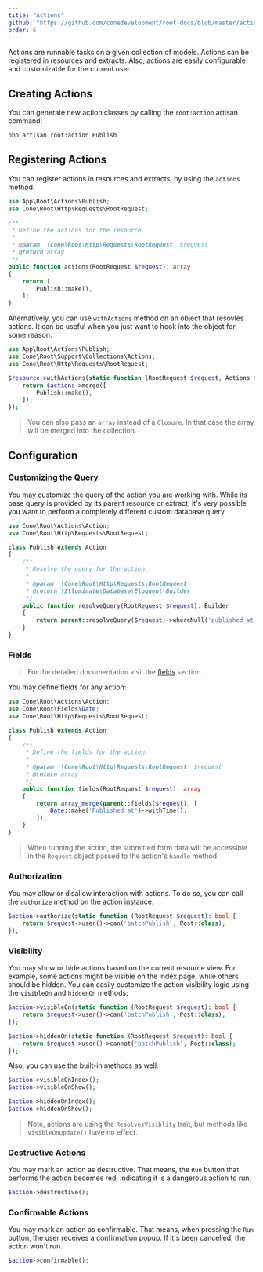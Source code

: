```yaml
---
title: "Actions"
github: "https://github.com/conedevelopment/root-docs/blob/master/actions.md"
order: 6
---
```


Actions are runnable tasks on a given collection of models. Actions can be registered in resources and extracts. Also, actions are easily configurable and customizable for the current user.

## Creating Actions

You can generate new action classes by calling the `root:action` artisan command:

```sh
php artisan root:action Publish
```

## Registering Actions

You can register actions in resources and extracts, by using the `actions` method.

```php
use App\Root\Actions\Publish;
use Cone\Root\Http\Requests\RootRequest;

/**
 * Define the actions for the resource.
 *
 * @param  \Cone\Root\Http\Requests\RootRequest  $request
 * @return array
 */
public function actions(RootRequest $request): array
{
    return [
        Publish::make(),
    ];
}
```

Alternatively, you can use `withActions` method on an object that resovles actions. It can be useful when you just want to hook into the object for some reason.

```php
use App\Root\Actions\Publish;
use Cone\Root\Support\Collections\Actions;
use Cone\Root\Http\Requests\RootRequest;

$resource->withActions(static function (RootRequest $request, Actions $actions): Actions {
    return $actions->merge([
        Publish::make(),
    ]);
});
```

> You can also pass an `array` instead of a `Closure`. In that case the array will be merged into the collection.

## Configuration

### Customizing the Query

You may customize the query of the action you are working with. While its base query is provided by its parent resource or extract, it's very possible you want to perform a completely different custom database query.

```php
use Cone\Root\Actions\Action;
use Cone\Root\Http\Requests\RootRequest;

class Publish extends Action
{
    /**
     * Resolve the query for the action.
     *
     * @param  \Cone\Root\Http\Requests\RootRequest
     * @return \Illuminate\Database\Eloquent\Builder
     */
    public function resolveQuery(RootRequest $request): Builder
    {
        return parent::resolveQuery($request)->whereNull('published_at');
    }
}
```

### Fields

> For the detailed documentation visit the [fields](/docs/fields) section.

You may define fields for any action:

```php
use Cone\Root\Actions\Action;
use Cone\Root\Fields\Date;
use Cone\Root\Http\Requests\RootRequest;

class Publish extends Action
{
    /**
     * Define the fields for the action.
     *
     * @param  \Cone\Root\Http\Requests\RootRequest  $request
     * @return array
     */
    public function fields(RootRequest $request): array
    {
        return array_merge(parent::fields($request), [
            Date::make('Published at')->withTime(),
        ]);
    }
}
```

> When running the action, the submitted form data will be accessible in the `Request` object passed to the action's `handle` method.

### Authorization

You may allow or disallow interaction with actions. To do so, you can call the `authorize` method on the action instance:

```php
$action->authorize(static function (RootRequest $request): bool {
    return $request->user()->can('batchPublish', Post::class);
});
```

### Visibility

You may show or hide actions based on the current resource view. For example, some actions might be visible on the index page, while others should be hidden. You can easily customize the action visibility logic using the `visibleOn` and `hiddenOn` methods:

```php
$action->visibleOn(static function (RootRequest $request): bool {
    return $request->user()->can('batchPublish', Post::class);
});

$action->hiddenOn(static function (RootRequest $request): bool {
    return $request->user()->cannot('batchPublish', Post::class);
});
```

Also, you can use the built-in methods as well:

```php
$action->visibleOnIndex();
$action->visibleOnShow();

$action->hiddenOnIndex();
$action->hiddenOnShow();
```

> Note, actions are using the `ResolvesVisiblity` trait, but methods like `visibleOnUpdate()` have no effect.

### Destructive Actions

You may mark an action as destructive. That means, the `Run` button that performs the action becomes red, indicating it is a dangerous action to run.

```php
$action->destructive();
```

### Confirmable Actions

You may mark an action as confirmable. That means, when pressing the `Run` button, the user receives a confirmation popup. If it's been cancelled, the action won't run.

```php
$action->confirmable();
```
